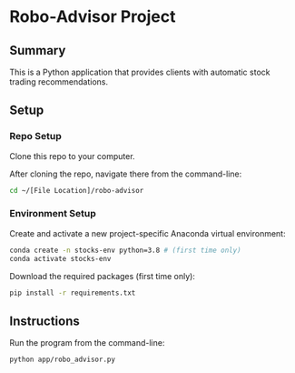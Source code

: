 # Robo-Advisor Project

## Summary

This is a Python application that provides clients with automatic stock trading recommendations.

## Setup

### Repo Setup

Clone this repo to your computer.

After cloning the repo, navigate there from the command-line:

```sh
cd ~/[File Location]/robo-advisor
```

### Environment Setup

Create and activate a new project-specific Anaconda virtual environment:

```sh
conda create -n stocks-env python=3.8 # (first time only)
conda activate stocks-env
```

Download the required packages (first time only):

```sh
pip install -r requirements.txt
```

## Instructions

Run the program from the command-line:

```sh
python app/robo_advisor.py
```
